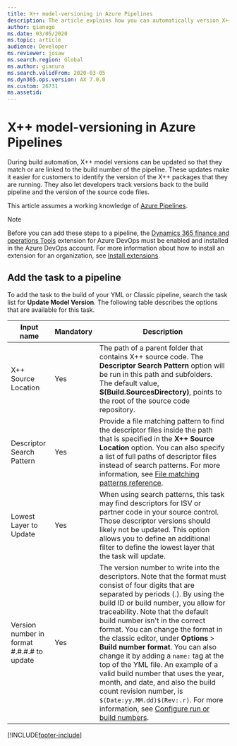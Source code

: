 ```yaml
---
title: X++ model-versioning in Azure Pipelines
description: The article explains how you can automatically version X++ models when you run build automation in Microsoft Azure DevOps.
author: gianugo
ms.date: 03/05/2020
ms.topic: article
audience: Developer
ms.reviewer: josaw
ms.search.region: Global
ms.author: gianura
ms.search.validFrom: 2020-03-05
ms.dyn365.ops.version: AX 7.0.0
ms.custom: 26731
ms.assetid: 
---
```


# X++ model-versioning in Azure Pipelines

During build automation, X++ model versions can be updated so that they match or are linked to the build number of the pipeline. These updates make it easier for customers to identify the version of the X++ packages that they are running. They also let developers track versions back to the build pipeline and the version of the source code files.

This article assumes a working knowledge of [Azure Pipelines](/azure/devops/pipelines/get-started/pipelines-get-started).

> [!NOTE]
> Before you can add these steps to a pipeline, the [Dynamics 365 finance and operations Tools](https://marketplace.visualstudio.com/items?itemName=Dyn365FinOps.dynamics365-finops-tools) extension for Azure DevOps must be enabled and installed in the Azure DevOps account. For more information about how to install an extension for an organization, see [Install extensions](/azure/devops/marketplace/install-extension).

## Add the task to a pipeline

To add the task to the build of your YML or Classic pipeline, search the task list for **Update Model Version**. The following table describes the options that are available for this task.

| Input name | Mandatory | Description |
| --- | --- | --- |
| X++ Source Location | Yes | The path of a parent folder that contains X++ source code. The **Descriptor Search Pattern** option will be run in this path and subfolders. The default value, **$(Build.SourcesDirectory)**, points to the root of the source code repository. |
| Descriptor Search Pattern | Yes | Provide a file matching pattern to find the descriptor files inside the path that is specified in the **X++ Source Location** option. You can also specify a list of full paths of descriptor files instead of search patterns. For more information, see [File matching patterns reference](/azure/devops/pipelines/tasks/file-matching-patterns). |
| Lowest Layer to Update | Yes | When using search patterns, this task may find descriptors for ISV or partner code in your source control. Those descriptor versions should likely not be updated. This option allows you to define an additional filter to define the lowest layer that the task will update. |
| Version number in format #.#.#.# to update | Yes | The version number to write into the descriptors. Note that the format must consist of four digits that are separated by periods (.). By using the build ID or build number, you allow for traceability. Note that the default build number isn't in the correct format. You can change the format in the classic editor, under **Options** \> **Build number format**. You can also change it by adding a `name:` tag at the top of the YML file. An example of a valid build number that uses the year, month, and date, and also the build count revision number, is `$(Date:yy.MM.dd)$(Rev:.r)`. For more information, see [Configure run or build numbers](/azure/devops/pipelines/process/run-number). |


[!INCLUDE[footer-include](../../../includes/footer-banner.md)]
